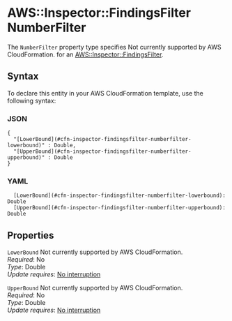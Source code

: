 # AWS::Inspector::FindingsFilter NumberFilter<a name="aws-properties-inspector-findingsfilter-numberfilter"></a>

<a name="aws-properties-inspector-findingsfilter-numberfilter-description"></a>The `NumberFilter` property type specifies Not currently supported by AWS CloudFormation\. for an [AWS::Inspector::FindingsFilter](aws-resource-inspector-findingsfilter.md)\.

## Syntax<a name="aws-properties-inspector-findingsfilter-numberfilter-syntax"></a>

To declare this entity in your AWS CloudFormation template, use the following syntax:

### JSON<a name="aws-properties-inspector-findingsfilter-numberfilter-syntax.json"></a>

```
{
  "[LowerBound](#cfn-inspector-findingsfilter-numberfilter-lowerbound)" : Double,
  "[UpperBound](#cfn-inspector-findingsfilter-numberfilter-upperbound)" : Double
}
```

### YAML<a name="aws-properties-inspector-findingsfilter-numberfilter-syntax.yaml"></a>

```
  [LowerBound](#cfn-inspector-findingsfilter-numberfilter-lowerbound): Double
  [UpperBound](#cfn-inspector-findingsfilter-numberfilter-upperbound): Double
```

## Properties<a name="aws-properties-inspector-findingsfilter-numberfilter-properties"></a>

`LowerBound`  <a name="cfn-inspector-findingsfilter-numberfilter-lowerbound"></a>
Not currently supported by AWS CloudFormation\.  
*Required*: No  
*Type*: Double  
*Update requires*: [No interruption](https://docs.aws.amazon.com/AWSCloudFormation/latest/UserGuide/using-cfn-updating-stacks-update-behaviors.html#update-no-interrupt)

`UpperBound`  <a name="cfn-inspector-findingsfilter-numberfilter-upperbound"></a>
Not currently supported by AWS CloudFormation\.  
*Required*: No  
*Type*: Double  
*Update requires*: [No interruption](https://docs.aws.amazon.com/AWSCloudFormation/latest/UserGuide/using-cfn-updating-stacks-update-behaviors.html#update-no-interrupt)